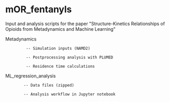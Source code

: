 # mOR_fentanyls
Input and analysis scripts for the paper "Structure-Kinetics Relationships of Opioids from Metadynamics and Machine Learning"


Metadynamics 

             -- Simulation inputs (NAMD2)

             -- Postprocessing analysis with PLUMED
             
             -- Residence time calculations


ML_regression_analysis

            -- Data files (zipped)
            
            -- Analysis workflow in Jupyter notebook
